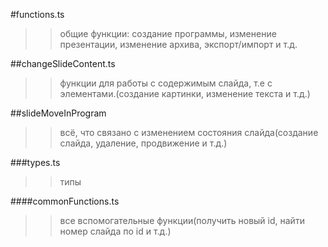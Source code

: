 #functions.ts  
>>общие функции: создание программы, изменение презентации, изменение архива, экспорт/импорт и т.д.  

##changeSlideContent.ts  
>>функции для работы с содержимым слайда, т.е с элементами.(создание картинки, изменение текста и т.д.)    

##slideMoveInProgram  
>>всё, что связано с изменением состояния слайда(создание слайда, удаление, продвижение и т.д.)  

###types.ts    
>>типы  

####commonFunctions.ts    
>>все вспомогательные функции(получить новый id, найти номер слайда по id и т.д.)  

